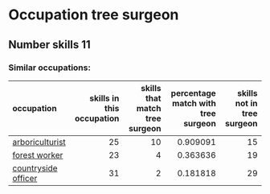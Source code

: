 # Occupation tree surgeon
## Number skills 11
### Similar occupations:
| occupation                                    |   skills in this occupation |   skills that match tree surgeon |   percentage match with tree surgeon |   skills not in tree surgeon |
|:----------------------------------------------|----------------------------:|---------------------------------:|-------------------------------------:|-----------------------------:|
| [arboriculturist](arboriculturist.md)         |                          25 |                               10 |                             0.909091 |                           15 |
| [forest worker](forest_worker.md)             |                          23 |                                4 |                             0.363636 |                           19 |
| [countryside officer](countryside_officer.md) |                          31 |                                2 |                             0.181818 |                           29 |
